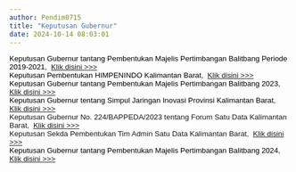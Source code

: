 ```yaml
---
author: Pendim0715
title: "Keputusan Gubernur"
date: 2024-10-14 08:03:01
---
```

<p style="margin: 0cm;"><span style="font-size: 10pt; font-family: arial, helvetica, sans-serif;"><strong><span style="color: black; font-weight: normal;"><span style="vertical-align: inherit;"><span style="vertical-align: inherit;">Keputusan Gubernur tantang Pembentukan Majelis Pertimbangan Balitbang Periode 2019-2021,&nbsp; </span></span><a href="https://drive.google.com/file/d/1UiOAuMmdDUYutVvJW_H-NzG-iHs_pptJ/view?usp=sharing"><span style="vertical-align: inherit;"><span style="vertical-align: inherit;">Klik disini &gt;&gt;&gt;</span></span></a></span></strong></span></p>

<p style="margin: 0cm; font-variant-ligatures: normal; font-variant-caps: normal; orphans: 2; text-align: start; widows: 2; -webkit-text-stroke-width: 0px; text-decoration-thickness: initial; text-decoration-style: initial; text-decoration-color: initial; word-spacing: 0px;"><span style="font-size: 10pt; font-family: arial, helvetica, sans-serif;"><strong><span style="color: black; font-weight: normal;"><span style="vertical-align: inherit;"><span style="vertical-align: inherit;">Keputusan Pembentukan HIMPENINDO Kalimantan Barat,&nbsp; </span></span><a href="https://drive.google.com/file/d/18oM5T7IDUV9T4vf8j-xhIL0yPmSdfCbb/view?usp=sharing"><span style="vertical-align: inherit;"><span style="vertical-align: inherit;">Klik disini &gt;&gt;&gt;</span></span></a></span></strong></span><span style="font-size: 10pt; font-family: arial, helvetica, sans-serif;"><strong><span style="color: black; font-weight: normal;"><span style="vertical-align: inherit;"><span style="vertical-align: inherit;"></span></span></span></strong></span></p>

<p style="margin: 0cm; font-variant-ligatures: normal; font-variant-caps: normal; orphans: 2; text-align: start; widows: 2; -webkit-text-stroke-width: 0px; text-decoration-thickness: initial; text-decoration-style: initial; text-decoration-color: initial; word-spacing: 0px;"><span style="font-size: 10pt; font-family: arial, helvetica, sans-serif;"><strong><span style="color: black; font-weight: normal;"><span style="vertical-align: inherit;"><span style="vertical-align: inherit;">Keputusan Gubernur tantang Pembentukan Majelis Pertimbangan Balitbang 2023,&nbsp; </span></span><a href="https://drive.google.com/file/d/1186I_UZfYhjQx5KWiWowPn23ddlAOXYN/view?usp=sharing"><span style="vertical-align: inherit;"><span style="vertical-align: inherit;">Klik disini &gt;&gt;&gt;</span></span></a></span></strong></span></p>

<p style="margin: 0cm; font-variant-ligatures: normal; font-variant-caps: normal; orphans: 2; text-align: start; widows: 2; -webkit-text-stroke-width: 0px; text-decoration-thickness: initial; text-decoration-style: initial; text-decoration-color: initial; word-spacing: 0px;"><span style="font-size: 10pt; font-family: arial, helvetica, sans-serif;"><strong><span style="color: black; font-weight: normal;"><span style="vertical-align: inherit;"><span style="vertical-align: inherit;">Keputusan Gubernur tentang Simpul Jaringan Inovasi Provinsi Kalimantan Barat,&nbsp; </span></span><a href="https://drive.google.com/file/d/1ZymNddtRbsEoHQx87cWMYJFg2Ik4a1Rb/view?usp=sharing"><span style="vertical-align: inherit;"><span style="vertical-align: inherit;">Klik disini &gt;&gt;&gt;</span></span></a></span></strong></span></p>

<p style="margin: 0cm; orphans: 2; text-align: start; widows: 2; text-decoration-thickness: initial; text-decoration-style: initial; text-decoration-color: initial;"><span style="font-size: 10pt; font-family: arial, helvetica, sans-serif;"><span style="font-family: arial, helvetica, sans-serif;">Keputusan Gubernur No. 224/BAPPEDA/2023 tentang Forum Satu Data </span><strong style="font-variant-ligatures: normal; font-variant-caps: normal; word-spacing: 0px; -webkit-text-stroke-width: 0px;"><span style="font-weight: normal;"><span style="vertical-align: inherit;"><span style="vertical-align: inherit;">Kalimantan Barat,&nbsp; </span></span><a href="https://drive.google.com/file/d/1iSt61sTOBqLc2uktFB_-bqYXexntKGGO/view?usp=sharing"><span style="vertical-align: inherit;"><span style="vertical-align: inherit;">Klik disini &gt;&gt;&gt;</span></span></a></span></strong></span></p>

<p style="margin: 0cm; orphans: 2; text-align: start; widows: 2; text-decoration-thickness: initial; text-decoration-style: initial; text-decoration-color: initial;"><span style="font-size: 10pt; font-family: arial, helvetica, sans-serif;">Keputusan Sekda Pembentukan Tim Admin Satu Data<span style="font-family: arial, helvetica, sans-serif;">&nbsp;</span><strong><span style="font-weight: normal;"><span style="vertical-align: inherit;"><span style="vertical-align: inherit;">Kalimantan Barat,&nbsp;&nbsp;</span></span><a href="https://drive.google.com/file/d/1OeRkZ5tGmk3xCTpSOPbKSIVlntEjV3jZ/view?usp=sharing"><span style="vertical-align: inherit;"><span style="vertical-align: inherit;">Klik disini &gt;&gt;&gt;</span></span></a></span></strong><strong style="font-variant-ligatures: normal; font-variant-caps: normal; word-spacing: 0px; -webkit-text-stroke-width: 0px;"><span style="font-weight: normal;"></span></strong></span></p>

<p style="margin: 0cm; font-variant-ligatures: normal; font-variant-caps: normal; orphans: 2; text-align: start; widows: 2; -webkit-text-stroke-width: 0px; text-decoration-thickness: initial; text-decoration-style: initial; text-decoration-color: initial; word-spacing: 0px;"><span style="font-size: 10pt; font-family: arial, helvetica, sans-serif;"><strong><span style="color: black; font-weight: normal;"><span style="vertical-align: inherit;"><span style="vertical-align: inherit;">Keputusan Gubernur tantang Pembentukan Majelis Pertimbangan Balitbang 2024, </span></span><a href="https://drive.google.com/file/d/1pt1G9OOlREwLBeCAytVnEezaMw8qLIe5/view?usp=sharing"><span style="vertical-align: inherit;"><span style="vertical-align: inherit;">Klik disini &gt;&gt;&gt;</span></span></a></span></strong></span></p>
